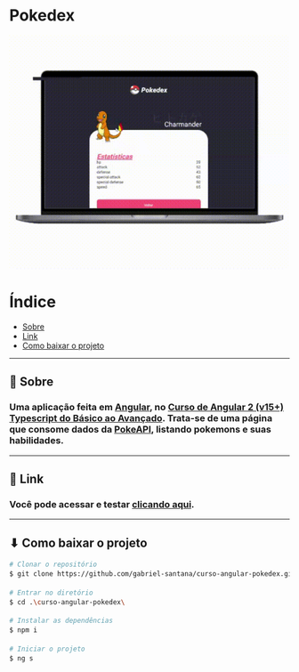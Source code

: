 # Pokedex



![Pokedex](./docs/assets/demo.gif)

# Índice
- [Sobre](#-sobre)
- [Link](#-link)
- [Como baixar o projeto](#-como-baixar-o-projeto)


---

## 📄 Sobre

### Uma aplicação feita em [Angular](https://angular.io/), no [Curso de Angular 2 (v15+) Typescript do Básico ao Avançado](https://www.udemy.com/course/curso-de-angular/). Trata-se de uma página que consome dados da [PokeAPI](https://pokeapi.co/), listando pokemons e suas habilidades. 
---
## 🔗 Link

### Você pode acessar e testar  [clicando aqui](https://gabriel-santana.github.io/curso-angular-pokedex/).

---

## ⬇ Como baixar o projeto

```bash
# Clonar o repositório
$ git clone https://github.com/gabriel-santana/curso-angular-pokedex.git

# Entrar no diretório
$ cd .\curso-angular-pokedex\

# Instalar as dependências
$ npm i

# Iniciar o projeto
$ ng s

```

